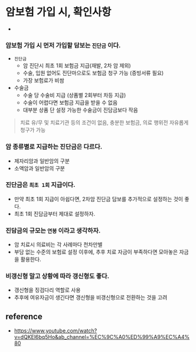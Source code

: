 # 암보험 가입 시, 확인사항
* 

### 암보험 가입 시 먼저 가입할 담보는 `진단금` 이다.
* `진단금`
    * 암 진단시 최초 1회 보험금 지급(재발, 2차 암 제외)
    * 수술, 입원 없어도 진단마으로도 보험금 청구 가능 (증빙서류 필요)
    * 가장 보험료가 비쌈
* 수술금
    * 수술 당 수술비 지급 (상품별 2회부터 차등 지급)
    * 수술이 어렵다면 보험금 지급을 받을 수 없음
    * 대부분 상품 단 설정 가능한 수술금이 진담금보다 작음

> 치료 유/무 및 치료기관 등의 조건이 없음, 충분한 보험금, 의료 행위전 자유롭게 청구가 가능

### 암 종류별로 지급하는 진단금은 다르다.
* 제자리암과 일반암의 구분
* 소액암과 일반암의 구분

### 진단금은 `최초 1회` 지급이다.
* 만약 최초 1회 지급이 아쉽다면, 2차암 진단금 담보를 추가적으로 설정하는 것이 좋다.
* 최초 1회 진담금부터 제대로 설정하자.

### 진담금의 규모는 `연봉` 이라고 생각하자.
* 암 치료시 의료비는 각 사례마다 천차만별
* 부담 없는 수준의 보험료 설정 이후에, 추후 치료 자금이 부족하다면 모아놓은 자금을 활용한다.

### 비갱신형 말고 상황에 따라 갱신형도 좋다.
* 갱신형을 징검다리 역할로 사용
* 추후에 여유자금이 생긴다면 갱신형을 비갱신형으로 전환하는 것을 고려

## reference
* https://www.youtube.com/watch?v=dQKEl6bq5Ho&ab_channel=%EC%9C%A0%ED%99%A9%EC%A4%80